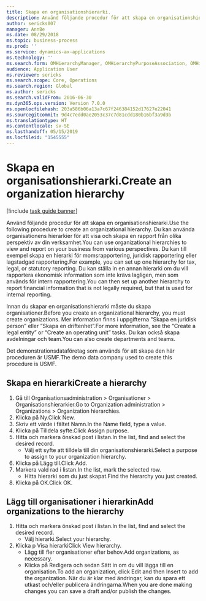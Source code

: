 ```yaml
---
title: Skapa en organisationshierarki.
description: Använd följande procedur för att skapa en organisationshierarki.
author: sericks007
manager: AnnBe
ms.date: 08/29/2018
ms.topic: business-process
ms.prod: ''
ms.service: dynamics-ax-applications
ms.technology: ''
ms.search.form: OMHierarchyManager, OMHierarchyPurposeAssociation, OMHierarchySelection, HierarchyDesigner
audience: Application User
ms.reviewer: sericks
ms.search.scope: Core, Operations
ms.search.region: Global
ms.author: sericks
ms.search.validFrom: 2016-06-30
ms.dyn365.ops.version: Version 7.0.0
ms.openlocfilehash: 203a586b06a13a7c67f246384152d17627e22041
ms.sourcegitcommit: 9d4c7edd0ae2053c37c7d81cdd180b16bf3a9d3b
ms.translationtype: HT
ms.contentlocale: sv-SE
ms.lasthandoff: 05/15/2019
ms.locfileid: "1545555"
---
```

# <a name="create-an-organization-hierarchy"></a><span data-ttu-id="bdac8-103">Skapa en organisationshierarki.</span><span class="sxs-lookup"><span data-stu-id="bdac8-103">Create an organization hierarchy</span></span>

[!include [task guide banner](../../includes/task-guide-banner.md)]

<span data-ttu-id="bdac8-104">Använd följande procedur för att skapa en organisationshierarki.</span><span class="sxs-lookup"><span data-stu-id="bdac8-104">Use the following procedure to create an organizational hierarchy.</span></span> <span data-ttu-id="bdac8-105">Du kan använda organisationens hierarkier för att visa och skapa en rapport från olika perspektiv av din verksamhet.</span><span class="sxs-lookup"><span data-stu-id="bdac8-105">You can use organizational hierarchies to view and report on your business from various perspectives.</span></span> <span data-ttu-id="bdac8-106">Du kan till exempel skapa en hierarki för momsrapportering, juridisk rapportering eller lagstadgad rapportering.</span><span class="sxs-lookup"><span data-stu-id="bdac8-106">For example, you can set up one hierarchy for tax, legal, or statutory reporting.</span></span> <span data-ttu-id="bdac8-107">Du kan ställa in en annan hierarki om du vill rapportera ekonomisk information som inte krävs lagligen, men som används för intern rapportering.</span><span class="sxs-lookup"><span data-stu-id="bdac8-107">You can then set up another hierarchy to report financial information that is not legally required, but that is used for internal reporting.</span></span> 



<span data-ttu-id="bdac8-108">Innan du skapar en organisationshierarki måste du skapa organisationer.</span><span class="sxs-lookup"><span data-stu-id="bdac8-108">Before you create an organizational hierarchy, you must create organizations.</span></span> <span data-ttu-id="bdac8-109">Mer information finns i uppgifterna "Skapa en juridisk person” eller ”Skapa en driftenhet”.</span><span class="sxs-lookup"><span data-stu-id="bdac8-109">For more information, see the “Create a legal entity” or “Create an operating unit” tasks.</span></span> <span data-ttu-id="bdac8-110">Du kan också skapa avdelningar och team.</span><span class="sxs-lookup"><span data-stu-id="bdac8-110">You can also create departments and teams.</span></span> 



<span data-ttu-id="bdac8-111">Det demonstrationsdataföretag som används för att skapa den här proceduren är USMF.</span><span class="sxs-lookup"><span data-stu-id="bdac8-111">The demo data company used to create this procedure is USMF.</span></span>


## <a name="create-a-hierarchy"></a><span data-ttu-id="bdac8-112">Skapa en hierarki</span><span class="sxs-lookup"><span data-stu-id="bdac8-112">Create a hierarchy</span></span>
1. <span data-ttu-id="bdac8-113">Gå till Organisationsadministration > Organisationer > Organisationshierarkier.</span><span class="sxs-lookup"><span data-stu-id="bdac8-113">Go to Organization administration > Organizations > Organization hierarchies.</span></span>
2. <span data-ttu-id="bdac8-114">Klicka på Ny.</span><span class="sxs-lookup"><span data-stu-id="bdac8-114">Click New.</span></span>
3. <span data-ttu-id="bdac8-115">Skriv ett värde i fältet Namn.</span><span class="sxs-lookup"><span data-stu-id="bdac8-115">In the Name field, type a value.</span></span>
4. <span data-ttu-id="bdac8-116">Klicka på Tilldela syfte.</span><span class="sxs-lookup"><span data-stu-id="bdac8-116">Click Assign purpose.</span></span>
5. <span data-ttu-id="bdac8-117">Hitta och markera önskad post i listan.</span><span class="sxs-lookup"><span data-stu-id="bdac8-117">In the list, find and select the desired record.</span></span>
    * <span data-ttu-id="bdac8-118">Välj ett syfte att tilldela till din organisationshierarki.</span><span class="sxs-lookup"><span data-stu-id="bdac8-118">Select a purpose to assign to your organization hierarchy.</span></span>  
6. <span data-ttu-id="bdac8-119">Klicka på Lägg till.</span><span class="sxs-lookup"><span data-stu-id="bdac8-119">Click Add.</span></span>
7. <span data-ttu-id="bdac8-120">Markera vald rad i listan.</span><span class="sxs-lookup"><span data-stu-id="bdac8-120">In the list, mark the selected row.</span></span>
    * <span data-ttu-id="bdac8-121">Hitta hierarki som du just skapat.</span><span class="sxs-lookup"><span data-stu-id="bdac8-121">Find the hierarchy you just created.</span></span>  
8. <span data-ttu-id="bdac8-122">Klicka på OK.</span><span class="sxs-lookup"><span data-stu-id="bdac8-122">Click OK.</span></span>

## <a name="add-organizations-to-the-hierarchy"></a><span data-ttu-id="bdac8-123">Lägg till organisationer i hierarkin</span><span class="sxs-lookup"><span data-stu-id="bdac8-123">Add organizations to the hierarchy</span></span>
1. <span data-ttu-id="bdac8-124">Hitta och markera önskad post i listan.</span><span class="sxs-lookup"><span data-stu-id="bdac8-124">In the list, find and select the desired record.</span></span>
    * <span data-ttu-id="bdac8-125">Välj hierarki.</span><span class="sxs-lookup"><span data-stu-id="bdac8-125">Select your hierarchy.</span></span>  
2. <span data-ttu-id="bdac8-126">Klicka p Visa hierarki</span><span class="sxs-lookup"><span data-stu-id="bdac8-126">Click View hierarchy.</span></span>
    * <span data-ttu-id="bdac8-127">Lägg till fler organisationer efter behov.</span><span class="sxs-lookup"><span data-stu-id="bdac8-127">Add organizations, as necessary.</span></span>  
    * <span data-ttu-id="bdac8-128">Klicka på Redigera och sedan Sätt in om du vill lägga till en organisation.</span><span class="sxs-lookup"><span data-stu-id="bdac8-128">To add an organization, click Edit and then Insert to add the organization.</span></span>     <span data-ttu-id="bdac8-129">När du är klar med ändringar, kan du spara ett utkast och/eller publicera ändringarna.</span><span class="sxs-lookup"><span data-stu-id="bdac8-129">When you are done making changes you can save a draft and/or publish the changes.</span></span>  

